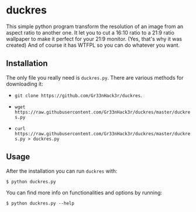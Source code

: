 # duckres

This simple python program transform the resolution of an image from an aspect ratio to another one.
It let you to cut a 16:10 ratio to a 21:9 ratio wallpaper to make it perfect for your 21:9 monitor. (Yes, that's why it was created)
And of course it has WTFPL so you can do whatever you want.

## Installation

The only file you really need is `duckres.py`. There are various methods for downloading it:

- `git clone https://github.com/Gr33nHack3r/duckres`.

- `wget https://raw.githubusercontent.com/Gr33nHack3r/duckres/master/duckres.py`

- `curl https://raw.githubusercontent.com/Gr33nHack3r/duckres/master/duckres.py > duckres.py`

## Usage

After the installation you can run `duckres` with:

    $ python duckres.py
    
You can find more info on functionalities and options by running:

    $ python duckres.py --help
    

